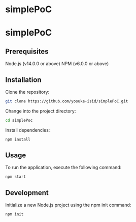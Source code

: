 # simplePoC
# simplePoC

## Prerequisites

Node.js (v14.0.0 or above)
NPM (v6.0.0 or above)

## Installation
Clone the repository:
```bash
git clone https://github.com/yosuke-isid/simplePoC.git
```

Change into the project directory:
```bash
cd simplePoc
```
Install dependencies:
```bash
npm install
```

## Usage
To run the application, execute the following command:
```bash
npm start
```

## Development
Initialize a new Node.js project using the npm init command:

```bash
npm init
```

